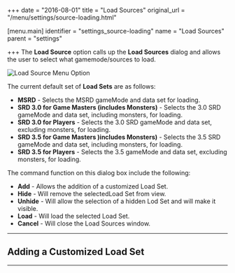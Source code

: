 +++
date = "2016-08-01"
title = "Load Sources"
original_url = "/menu/settings/source-loading.html"

[menu.main]
    identifier = "settings_source-loading"
    name = "Load Sources"
    parent = "settings"
    
+++
The **Load Source** option calls up the **Load Sources** dialog and
allows the user to select what gamemode/sources to load.

![Load Source Menu Option](../../images/windows/load_sources.png)

The current default set of **Load Sets** are as follows:

-   **MSRD** - Selects the MSRD gameMode and data set for loading.
-   **SRD 3.0 for Game Masters (includes Monsters)** - Selects the 3.0
    SRD gameMode and data set, including monsters, for loading.
-   **SRD 3.0 for Players** - Selects the 3.0 SRD gameMode and data set,
    excluding monsters, for loading.
-   **SRD 3.5 for Game Masters )includes Monsters)** - Selects the 3.5
    SRD gameMode and data set, including monsters, for loading.
-   **SRD 3.5 for Players** - Selects the 3.5 gameMode and data set,
    excluding monsters, for loading.

The command function on this dialog box include the following:

-   **Add** - Allows the addition of a customized Load Set.
-   **Hide** - Will remove the selectedLoad Set from view.
-   **Unhide** - Will allow the selection of a hidden Lod Set and will
    make it visible.
-   **Load** - Will load the selected Load Set.
-   **Cancel** - Will close the Load Sources window.

------------------------------------------------------------------------

Adding a Customized Load Set
----------------------------

------------------------------------------------------------------------



